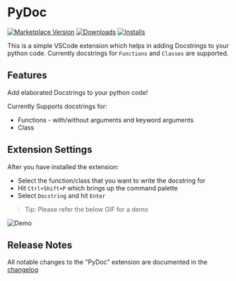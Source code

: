 # PyDoc

[![Marketplace Version](https://vsmarketplacebadges.dev/version-short/reddevil.pythondoc.svg)](https://marketplace.visualstudio.com/items?itemName=reddevil.pythondoc) [![Downloads](https://vsmarketplacebadges.dev/downloads-short/reddevil.pythondoc.svg
)](https://marketplace.visualstudio.com/items?itemName=reddevil.pythondoc) [![Installs](https://vsmarketplacebadges.dev/installs-short/reddevil.pythondoc.svg)](https://marketplace.visualstudio.com/items?itemName=reddevil.pythondoc)

This is a simple VSCode extension which helps in adding Docstrings to your python code. Currently docstrings for `Functions` and `Classes` are supported.

## Features

Add elaborated Docstrings to your python code!

Currently Supports docstrings for:

* Functions - with/without arguments and keyword arguments
* Class

## Extension Settings

After you have installed the extension:

* Select the function/class that you want to write the docstring for
* Hit `Ctrl+Shift+P` which brings up the command palette
* Select `Docstring` and hit `Enter`

> Tip: Please refer the below GIF for a demo

![Demo](assets/Example.gif)

## Release Notes

All notable changes to the "PyDoc" extension are documented in the [changelog](./CHANGELOG.md)

